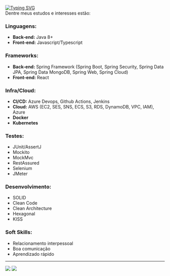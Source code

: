 [![Typing SVG](https://readme-typing-svg.demolab.com?font=Roboto+Mono&weight=500&size=24&duration=2500&pause=300&color=F7F7F7&multiline=true&random=false&width=435&height=100&lines=Ol%C3%A1%2C+me+chamo+Guilherme;Sou+Desenvolvedor+Back-end)](https://git.io/typing-svg)
<br>
Dentre meus estudos e interesses estão:
### Linguagens:
- **Back-end:** Java 8+
- **Front-end:** Javascript/Typescript

### Frameworks:
- **Back-end:** Spring Framework (Spring Boot, Spring Security, Spring Data JPA, Spring Data MongoDB, Spring Web, Spring Cloud)
- **Front-end:** React

### Infra/Cloud:
- **CI/CD:** Azure Devops, Github Actions, Jenkins
- **Cloud:** AWS (EC2, SES, SNS, ECS, S3, RDS, DynamoDB, VPC, IAM), Azure
- **Docker**
- **Kubernetes**

### Testes:
- JUnit/AssertJ
- Mockito
- MockMvc
- RestAssured
- Selenium
- JMeter

### Desenvolvimento:
  - SOLID
  - Clean Code
  - Clean Architecture
  - Hexagonal
  - KISS
### Soft Skills:
  - Relacionamento interpessoal
  - Boa comunicação
  - Aprendizado rápido
    

 ---
<div> 
  <a href = "mailto:guilhermao127@gmail.com"><img src="https://img.shields.io/badge/-Gmail-%23333?style=for-the-badge&logo=gmail&logoColor=white" target="_blank"></a>
  <a href="https://www.linkedin.com/in/guilherme-am%C3%A9rico-188b5b235/" target="_blank"><img src="https://img.shields.io/badge/-LinkedIn-%230077B5?style=for-the-badge&logo=linkedin&logoColor=white" target="_blank"></a> 

</div>

